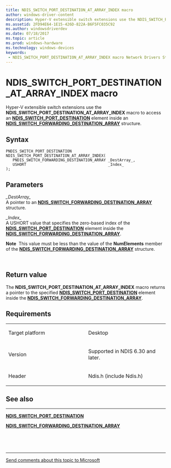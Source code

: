 ```yaml
---
title: NDIS_SWITCH_PORT_DESTINATION_AT_ARRAY_INDEX macro
author: windows-driver-content
description: Hyper-V extensible switch extensions use the NDIS_SWITCH_PORT_DESTINATION_AT_ARRAY_INDEX macro to access an NDIS_SWITCH_PORT_DESTINATION element inside an NDIS_SWITCH_FORWARDING_DESTINATION_ARRAY structure.
ms.assetid: 2FD94E64-1E15-426D-822A-B6F5FC035C92
ms.author: windowsdriverdev 
ms.date: 07/18/2017 
ms.topic: article 
ms.prod: windows-hardware 
ms.technology: windows-devices 
keywords:
 - NDIS_SWITCH_PORT_DESTINATION_AT_ARRAY_INDEX macro Network Drivers Starting with Windows Vista
---
```


# NDIS\_SWITCH\_PORT\_DESTINATION\_AT\_ARRAY\_INDEX macro


Hyper-V extensible switch extensions use the **NDIS\_SWITCH\_PORT\_DESTINATION\_AT\_ARRAY\_INDEX** macro to access an [**NDIS\_SWITCH\_PORT\_DESTINATION**](https://msdn.microsoft.com/library/windows/hardware/hh598224) element inside an [**NDIS\_SWITCH\_FORWARDING\_DESTINATION\_ARRAY**](https://msdn.microsoft.com/library/windows/hardware/hh598210) structure.

Syntax
------

```ManagedCPlusPlus
PNDIS_SWITCH_PORT_DESTINATION NDIS_SWITCH_PORT_DESTINATION_AT_ARRAY_INDEX(
   PNDIS_SWITCH_FORWARDING_DESTINATION_ARRAY _DestArray_,
   USHORT                                    _Index_
);
```

Parameters
----------

*\_DestArray\_*   
A pointer to an [**NDIS\_SWITCH\_FORWARDING\_DESTINATION\_ARRAY**](https://msdn.microsoft.com/library/windows/hardware/hh598210) structure.

*\_Index\_*   
A USHORT value that specifies the zero-based index of the [**NDIS\_SWITCH\_PORT\_DESTINATION**](https://msdn.microsoft.com/library/windows/hardware/hh598224) element inside the [**NDIS\_SWITCH\_FORWARDING\_DESTINATION\_ARRAY**](https://msdn.microsoft.com/library/windows/hardware/hh598210).

**Note**  This value must be less than the value of the **NumElements** member of the [**NDIS\_SWITCH\_FORWARDING\_DESTINATION\_ARRAY**](https://msdn.microsoft.com/library/windows/hardware/hh598210) structure.

 

Return value
------------

The **NDIS\_SWITCH\_PORT\_DESTINATION\_AT\_ARRAY\_INDEX** macro returns a pointer to the specified [**NDIS\_SWITCH\_PORT\_DESTINATION**](https://msdn.microsoft.com/library/windows/hardware/hh598224) element inside the [**NDIS\_SWITCH\_FORWARDING\_DESTINATION\_ARRAY**](https://msdn.microsoft.com/library/windows/hardware/hh598210).

Requirements
------------

<table>
<colgroup>
<col width="50%" />
<col width="50%" />
</colgroup>
<tbody>
<tr class="odd">
<td><p>Target platform</p></td>
<td>Desktop</td>
</tr>
<tr class="even">
<td><p>Version</p></td>
<td><p>Supported in NDIS 6.30 and later.</p></td>
</tr>
<tr class="odd">
<td><p>Header</p></td>
<td>Ndis.h (include Ndis.h)</td>
</tr>
</tbody>
</table>

## See also


****
[**NDIS\_SWITCH\_PORT\_DESTINATION**](https://msdn.microsoft.com/library/windows/hardware/hh598224)

[**NDIS\_SWITCH\_FORWARDING\_DESTINATION\_ARRAY**](https://msdn.microsoft.com/library/windows/hardware/hh598210)

 

 


--------------------
[Send comments about this topic to Microsoft](mailto:wsddocfb@microsoft.com?subject=Documentation%20feedback%20%5Bnetvista\netvista%5D:%20NDIS_SWITCH_PORT_DESTINATION_AT_ARRAY_INDEX%20macro%20%20RELEASE:%20%287/10/2017%29&body=%0A%0APRIVACY%20STATEMENT%0A%0AWe%20use%20your%20feedback%20to%20improve%20the%20documentation.%20We%20don't%20use%20your%20email%20address%20for%20any%20other%20purpose,%20and%20we'll%20remove%20your%20email%20address%20from%20our%20system%20after%20the%20issue%20that%20you're%20reporting%20is%20fixed.%20While%20we're%20working%20to%20fix%20this%20issue,%20we%20might%20send%20you%20an%20email%20message%20to%20ask%20for%20more%20info.%20Later,%20we%20might%20also%20send%20you%20an%20email%20message%20to%20let%20you%20know%20that%20we've%20addressed%20your%20feedback.%0A%0AFor%20more%20info%20about%20Microsoft's%20privacy%20policy,%20see%20http://privacy.microsoft.com/default.aspx. "Send comments about this topic to Microsoft")


